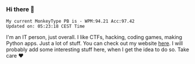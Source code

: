 ### Hi there 👋
<!-- PB START -->
```
My current MonkeyType PB is - WPM:94.21 Acc:97.42
Updated on: 05:23:18 CEST Time
```
<!-- PB END -->
I'm an IT person, just overall. I like CTFs, hacking, coding games, making Python apps. Just a lot of stuff.
You can check out my website [here](https://skill3472.github.io/).
I will probably add some interesting stuff here, when I get the idea to do so. Take care ❤️
